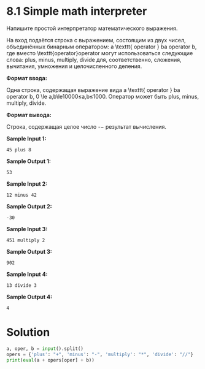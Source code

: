 # 8.1 Simple math interpreter

Напишите простой интерпретатор математического выражения.

На вход подаётся строка с выражением, состоящим из двух чисел, объединённых бинарным оператором: a \texttt{ operator }
ba operator b, где вместо \texttt{operator}operator могут использоваться следующие слова: plus, minus, multiply, divide
для, соответственно, сложения, вычитания, умножения и целочисленного деления.

**Формат ввода:**

Одна строка, содержащая выражение вида a \texttt{ operator } ba operator b, 0 \le a,b\le10000≤a,b≤1000. Оператор может
быть plus, minus, multiply, divide.

**Формат вывода:**

Строка, содержащая целое число -− результат вычисления.

**Sample Input 1:**

`45 plus 8`

**Sample Output 1:**

`53`

**Sample Input 2:**

`12 minus 42`

**Sample Output 2:**

`-30`

**Sample Input 3:**

`451 multiply 2`

**Sample Output 3:**

`902`

**Sample Input 4:**

`13 divide 3`

**Sample Output 4:**

`4`

# Solution

```python
a, oper, b = input().split()
opers = {'plus': "+", 'minus': "-", 'multiply': "*", 'divide': "//"}
print(eval(a + opers[oper] + b))
```

